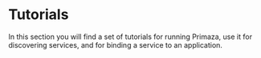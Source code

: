 # Tutorials

In this section you will find a set of tutorials for running Primaza, use it for discovering services, and for binding a service to an application.
